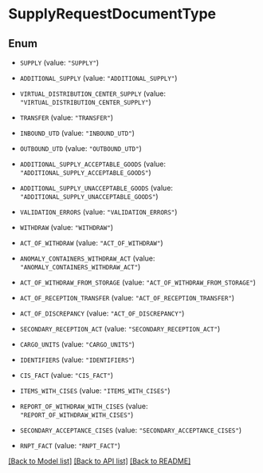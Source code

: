 # SupplyRequestDocumentType

## Enum


* `SUPPLY` (value: `"SUPPLY"`)

* `ADDITIONAL_SUPPLY` (value: `"ADDITIONAL_SUPPLY"`)

* `VIRTUAL_DISTRIBUTION_CENTER_SUPPLY` (value: `"VIRTUAL_DISTRIBUTION_CENTER_SUPPLY"`)

* `TRANSFER` (value: `"TRANSFER"`)

* `INBOUND_UTD` (value: `"INBOUND_UTD"`)

* `OUTBOUND_UTD` (value: `"OUTBOUND_UTD"`)

* `ADDITIONAL_SUPPLY_ACCEPTABLE_GOODS` (value: `"ADDITIONAL_SUPPLY_ACCEPTABLE_GOODS"`)

* `ADDITIONAL_SUPPLY_UNACCEPTABLE_GOODS` (value: `"ADDITIONAL_SUPPLY_UNACCEPTABLE_GOODS"`)

* `VALIDATION_ERRORS` (value: `"VALIDATION_ERRORS"`)

* `WITHDRAW` (value: `"WITHDRAW"`)

* `ACT_OF_WITHDRAW` (value: `"ACT_OF_WITHDRAW"`)

* `ANOMALY_CONTAINERS_WITHDRAW_ACT` (value: `"ANOMALY_CONTAINERS_WITHDRAW_ACT"`)

* `ACT_OF_WITHDRAW_FROM_STORAGE` (value: `"ACT_OF_WITHDRAW_FROM_STORAGE"`)

* `ACT_OF_RECEPTION_TRANSFER` (value: `"ACT_OF_RECEPTION_TRANSFER"`)

* `ACT_OF_DISCREPANCY` (value: `"ACT_OF_DISCREPANCY"`)

* `SECONDARY_RECEPTION_ACT` (value: `"SECONDARY_RECEPTION_ACT"`)

* `CARGO_UNITS` (value: `"CARGO_UNITS"`)

* `IDENTIFIERS` (value: `"IDENTIFIERS"`)

* `CIS_FACT` (value: `"CIS_FACT"`)

* `ITEMS_WITH_CISES` (value: `"ITEMS_WITH_CISES"`)

* `REPORT_OF_WITHDRAW_WITH_CISES` (value: `"REPORT_OF_WITHDRAW_WITH_CISES"`)

* `SECONDARY_ACCEPTANCE_CISES` (value: `"SECONDARY_ACCEPTANCE_CISES"`)

* `RNPT_FACT` (value: `"RNPT_FACT"`)


[[Back to Model list]](../README.md#documentation-for-models) [[Back to API list]](../README.md#documentation-for-api-endpoints) [[Back to README]](../README.md)


